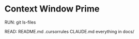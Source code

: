 # Context Window Prime

RUN:
    git ls-files

READ:
    README.md
    .cursorrules
    CLAUDE.md
    everything in docs/
